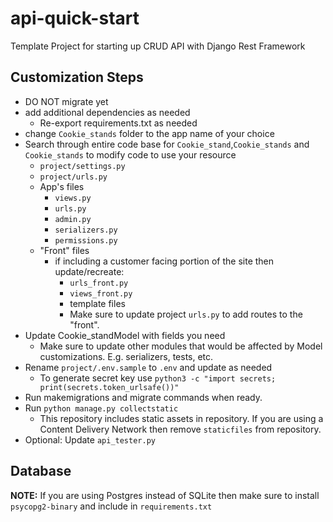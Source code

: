 # api-quick-start

Template Project for starting up CRUD API with Django Rest Framework

## Customization Steps

-   DO NOT migrate yet
-   add additional dependencies as needed
    -   Re-export requirements.txt as needed
-   change `Cookie_stands` folder to the app name of your choice
-   Search through entire code base for `Cookie_stand`,`Cookie_stands` and `Cookie_stands` to modify code to use your resource
    -   `project/settings.py`
    -   `project/urls.py`
    -   App's files
        -   `views.py`
        -   `urls.py`
        -   `admin.py`
        -   `serializers.py`
        -   `permissions.py`
    -   "Front" files
        -   if including a customer facing portion of the site then update/recreate:
            -   `urls_front.py`
            -   `views_front.py`
            -   template files
            -   Make sure to update project `urls.py` to add routes to the "front".
-   Update Cookie_standModel with fields you need
    -   Make sure to update other modules that would be affected by Model customizations. E.g. serializers, tests, etc.
-   Rename `project/.env.sample` to `.env` and update as needed
    -   To generate secret key use `python3 -c "import secrets; print(secrets.token_urlsafe())"`
-   Run makemigrations and migrate commands when ready.
-   Run `python manage.py collectstatic`
    -   This repository includes static assets in repository. If you are using a Content Delivery Network then remove `staticfiles` from repository.
-   Optional: Update `api_tester.py`

## Database

**NOTE:** If you are using Postgres instead of SQLite then make sure to install `psycopg2-binary` and include in `requirements.txt`
